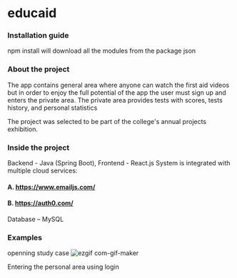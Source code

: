 # educaid


### Installation guide 
npm install will download all the modules from the package json



### About the project
The app contains general area where anyone can watch the first aid videos
but in order to enjoy the full potential of the app the user must sign up and enters the private area.
The private area provides tests with scores, tests history, and personal statistics 

The project was selected to be part of the college's annual projects exhibition.


### Inside the project
Backend - Java (Spring Boot), Frontend - React.js
System is integrated with multiple cloud services:
#### A. https://www.emailjs.com/ 
#### B. https://auth0.com/ 
Database – MySQL


### Examples
openning study case
![ezgif com-gif-maker](https://user-images.githubusercontent.com/74798510/136116773-ac4a01b0-3078-45e0-8d73-578db3b4add0.gif)



Entering the personal area using login

